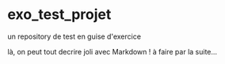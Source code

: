 # exo_test_projet
un repository de test en guise d'exercice

là, on peut tout decrire joli avec Markdown !
à faire par la suite...
